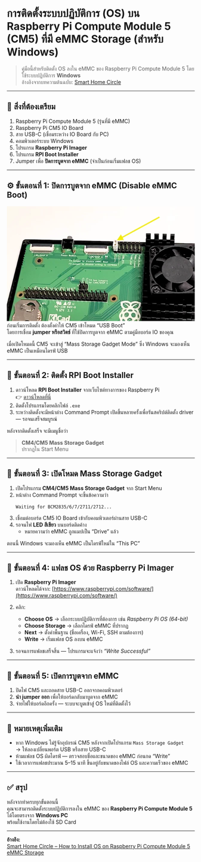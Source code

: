 # การติดตั้งระบบปฏิบัติการ (OS) บน Raspberry Pi Compute Module 5 (CM5) ที่มี eMMC Storage (สำหรับ Windows)

> คู่มือนี้สำหรับติดตั้ง OS ลงใน eMMC ของ Raspberry Pi Compute Module 5 โดยใช้ระบบปฏิบัติการ **Windows**  
> อ้างอิงจากบทความต้นฉบับ: [Smart Home Circle](https://smarthomecircle.com/how-to-install-os-on-raspberry-pi-compute-module-5-emmc-storage)

---

## 🧰 สิ่งที่ต้องเตรียม

1. Raspberry Pi Compute Module 5 (รุ่นที่มี eMMC)
2. Raspberry Pi CM5 IO Board
3. สาย USB-C (เชื่อมระหว่าง IO Board กับ PC)
4. คอมพิวเตอร์ระบบ Windows
5. โปรแกรม **Raspberry Pi Imager**
6. โปรแกรม **RPI Boot Installer**
7. Jumper เพื่อ **ปิดการบูตจาก eMMC** (จำเป็นก่อนเริ่มแฟลช OS)

---

## ⚙️ ขั้นตอนที่ 1: ปิดการบูตจาก eMMC (Disable eMMC Boot)
![Raspberry Pi 5 Pinout](assets/disable-emmc-boot.webp)
ก่อนเริ่มการติดตั้ง ต้องตั้งค่าให้ CM5 เข้าโหมด “USB Boot”  
โดยการเชื่อม **jumper หรือสวิตช์** ที่ใช้ปิดการบูตจาก eMMC ตามคู่มือบอร์ด IO ของคุณ

เมื่อเปิดโหมดนี้ CM5 จะเข้าสู่ “Mass Storage Gadget Mode” ซึ่ง Windows จะมองเห็น eMMC เป็นเหมือนไดรฟ์ USB

---

## 💾 ขั้นตอนที่ 2: ติดตั้ง RPI Boot Installer

1. ดาวน์โหลด **RPI Boot Installer** จากเว็บไซต์ทางการของ Raspberry Pi  
   👉 [ดาวน์โหลดที่นี่](https://github.com/raspberrypi/usbboot)  
2. ติดตั้งโปรแกรมโดยคลิกไฟล์ `.exe`  
3. ระหว่างติดตั้งจะมีหน้าต่าง Command Prompt เปิดขึ้นหลายครั้งเพื่อรันสคริปต์ติดตั้ง driver — รอจนเสร็จสมบูรณ์

หลังจากติดตั้งเสร็จ จะมีเมนูชื่อว่า  
> **CM4/CM5 Mass Storage Gadget**  
ปรากฏใน Start Menu

---

## 🔌 ขั้นตอนที่ 3: เปิดโหมด Mass Storage Gadget

1. เปิดโปรแกรม **CM4/CM5 Mass Storage Gadget** จาก Start Menu  
2. หน้าต่าง Command Prompt จะขึ้นข้อความว่า  
   ```
   Waiting for BCM2835/6/7/2711/2712...
   ```
3. เชื่อมต่อบอร์ด CM5 IO Board เข้ากับคอมพิวเตอร์ผ่านสาย USB-C  
4. รอจนไฟ **LED สีเขียว** บนบอร์ดติดค้าง  
   - หมายความว่า eMMC ถูกแมปเป็น “Drive” แล้ว  

ตอนนี้ Windows จะมองเห็น eMMC เป็นไดรฟ์ใหม่ใน “This PC”

---

## 🧠 ขั้นตอนที่ 4: แฟลช OS ด้วย Raspberry Pi Imager

1. เปิด **Raspberry Pi Imager**  
   ดาวน์โหลดได้จาก: [https://www.raspberrypi.com/software/](https://www.raspberrypi.com/software/)  
2. คลิก:
   - **Choose OS** → เลือกระบบปฏิบัติการที่ต้องการ เช่น *Raspberry Pi OS (64-bit)*  
   - **Choose Storage** → เลือกไดรฟ์ eMMC ที่ปรากฏ  
   - **Next** → ตั้งค่าพื้นฐาน (ชื่อเครื่อง, Wi-Fi, SSH ตามต้องการ)  
   - **Write** → เริ่มแฟลช OS ลงบน eMMC  

3. รอจนการแฟลชเสร็จสิ้น — โปรแกรมจะแจ้งว่า *“Write Successful”*  

---

## 🔄 ขั้นตอนที่ 5: เปิดการบูตจาก eMMC

1. ปิดไฟ CM5 และถอดสาย USB-C ออกจากคอมพิวเตอร์  
2. **นำ jumper ออก** เพื่อให้บอร์ดกลับมาบูตจาก eMMC  
3. จ่ายไฟให้บอร์ดอีกครั้ง — ระบบจะบูตเข้าสู่ OS ใหม่ที่ติดตั้งไว้  

---

## 🧩 หมายเหตุเพิ่มเติม

- หาก Windows ไม่รู้จักอุปกรณ์ CM5 หลังจากเปิดโปรแกรม `Mass Storage Gadget`  
  → ให้ลองเปลี่ยนพอร์ต USB หรือสาย USB-C  
- ห้ามแฟลช OS ผิดไดรฟ์ — ตรวจสอบชื่อและขนาดของ eMMC ก่อนกด “Write”
- ใช้เวลาการแฟลชประมาณ 5–15 นาที ขึ้นอยู่กับขนาดของไฟล์ OS และความเร็วของ eMMC

---

## ✅ สรุป

หลังจากทำครบทุกขั้นตอนนี้  
คุณจะสามารถติดตั้งระบบปฏิบัติการลงใน eMMC ของ **Raspberry Pi Compute Module 5** ได้โดยตรงจาก **Windows PC**  
พร้อมใช้งานโดยไม่ต้องใช้ SD Card

---

**อ้างอิง:**  
[Smart Home Circle – How to Install OS on Raspberry Pi Compute Module 5 eMMC Storage](https://smarthomecircle.com/how-to-install-os-on-raspberry-pi-compute-module-5-emmc-storage)
